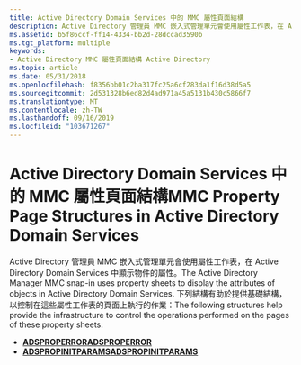 ```yaml
---
title: Active Directory Domain Services 中的 MMC 屬性頁面結構
description: Active Directory 管理員 MMC 嵌入式管理單元會使用屬性工作表，在 Active Directory Domain Services 中顯示物件的屬性。
ms.assetid: b5f86ccf-ff14-4334-bb2d-28dccad3590b
ms.tgt_platform: multiple
keywords:
- Active Directory MMC 屬性頁面結構 Active Directory
ms.topic: article
ms.date: 05/31/2018
ms.openlocfilehash: f8356bb01c2ba317fc25a6cf283da1f16d38d5a5
ms.sourcegitcommit: 2d531328b6ed82d4ad971a45a5131b430c5866f7
ms.translationtype: MT
ms.contentlocale: zh-TW
ms.lasthandoff: 09/16/2019
ms.locfileid: "103671267"
---
```

# <a name="mmc-property-page-structures-in-active-directory-domain-services"></a><span data-ttu-id="6fa4c-104">Active Directory Domain Services 中的 MMC 屬性頁面結構</span><span class="sxs-lookup"><span data-stu-id="6fa4c-104">MMC Property Page Structures in Active Directory Domain Services</span></span>

<span data-ttu-id="6fa4c-105">Active Directory 管理員 MMC 嵌入式管理單元會使用屬性工作表，在 Active Directory Domain Services 中顯示物件的屬性。</span><span class="sxs-lookup"><span data-stu-id="6fa4c-105">The Active Directory Manager MMC snap-in uses property sheets to display the attributes of objects in Active Directory Domain Services.</span></span> <span data-ttu-id="6fa4c-106">下列結構有助於提供基礎結構，以控制在這些屬性工作表的頁面上執行的作業：</span><span class="sxs-lookup"><span data-stu-id="6fa4c-106">The following structures help provide the infrastructure to control the operations performed on the pages of these property sheets:</span></span>

-   [<span data-ttu-id="6fa4c-107">**ADSPROPERROR**</span><span class="sxs-lookup"><span data-stu-id="6fa4c-107">**ADSPROPERROR**</span></span>](/windows/desktop/api/Adsprop/ns-adsprop-adsproperror)
-   [<span data-ttu-id="6fa4c-108">**ADSPROPINITPARAMS**</span><span class="sxs-lookup"><span data-stu-id="6fa4c-108">**ADSPROPINITPARAMS**</span></span>](/windows/desktop/api/Adsprop/ns-adsprop-adspropinitparams)

 

 




